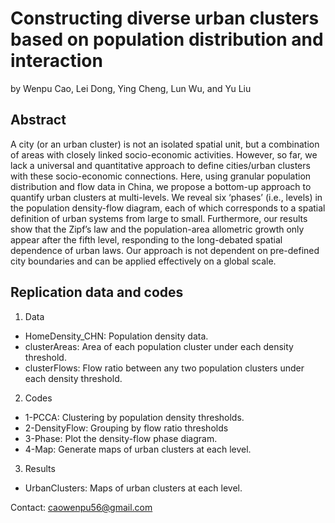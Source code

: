 # Constructing diverse urban clusters based on population distribution and interaction
by Wenpu Cao, Lei Dong, Ying Cheng, Lun Wu, and Yu Liu

## Abstract
A city (or an urban cluster) is not an isolated spatial unit, but a combination of areas with closely linked socio-economic activities. However, so far, we lack a universal and quantitative approach to define cities/urban clusters with these socio-economic connections. Here, using granular population distribution and flow data in China, we propose a bottom-up approach to quantify urban clusters at multi-levels. We reveal six ‘phases’ (i.e., levels) in the population density-flow diagram, each of which corresponds to a spatial definition of urban systems from large to small. Furthermore, our results show that the Zipf’s law and the population-area allometric growth only appear after the fifth level, responding to the long-debated spatial dependence of urban laws. Our approach is not dependent on pre-defined city boundaries and can be applied effectively on a global scale.

## Replication data and codes
1. Data
- HomeDensity\_CHN: Population density data.
- clusterAreas: Area of each population cluster under each density threshold.
- clusterFlows: Flow ratio between any two population clusters under each density threshold.
2. Codes 
- 1-PCCA: Clustering by population density thresholds.
- 2-DensityFlow: Grouping by flow ratio thresholds
- 3-Phase: Plot the density-flow phase diagram.
- 4-Map: Generate maps of urban clusters at each level.
3. Results
- UrbanClusters: Maps of urban clusters at each level.

Contact: caowenpu56@gmail.com
